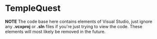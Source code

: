 # TempleQuest

**NOTE** 
The code base here contains elements of Visual Studio, just ignore any **.vcxproj** or **.sln** files if you're just trying
to view the code. These elements will most likely be removed in the future.
